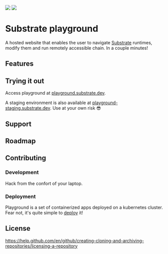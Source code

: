 ![](https://github.com/paritytech/substrate-playground/workflows/Continuous%20Integration%20Playground/badge.svg) ![](https://github.com/paritytech/substrate-playground/workflows/Continuous%20Integration%20Templates/badge.svg)

# Substrate playground

A hosted website that enables the user to navigate [Substrate](https://github.com/paritytech/substrate) runtimes, modify them and run remotely accessible chain. In a couple minutes!

## Features

## Trying it out

Access playground at [playground.substrate.dev](https://playground.substrate.dev).

A staging environment is also available at [playground-staging.substrate.dev](https://playground-staging.substrate.dev). Use at your own risk 😎

## Support

## Roadmap

## Contributing

### Development

Hack from the confort of your laptop.

### Deployment

Playground is a set of containerized apps deployed on a kubernetes cluster. Fear not, it's quite simple to [deploy](docs/deployment.md) it!

## License

https://help.github.com/en/github/creating-cloning-and-archiving-repositories/licensing-a-repository